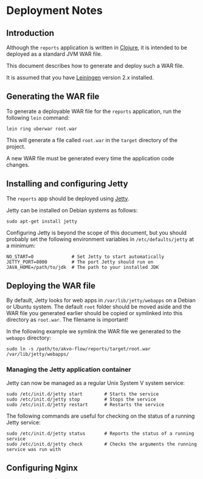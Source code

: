 # Deployment Notes

## Introduction

Although the `reports` application is written in [Clojure](http://clojure.org/), it is intended to be deployed as a standard JVM WAR file.

This document describes how to generate and deploy such a WAR file.

It is assumed that you have [Leiningen](http://leiningen.org/) version 2.x installed.

## Generating the WAR file

To generate a deployable WAR file for the `reports` application, run the following `lein` command:

    lein ring uberwar root.war

This will generate a file called `root.war` in the `target` directory of the project.

A new WAR file must be generated every time the application code changes.

## Installing and configuring Jetty

The `reports` app should be deployed using [Jetty](http://jetty.codehaus.org/jetty/).

Jetty can be installed on Debian systems as follows:

    sudo apt-get install jetty

Configuring Jetty is beyond the scope of this document, but you should probably set the following environment variables in `/etc/defaults/jetty` at a minimum:

    NO_START=0              # Set Jetty to start automatically
    JETTY_PORT=8000         # The port Jetty should run on
    JAVA_HOME=/path/to/jdk  # The path to your installed JDK

## Deploying the WAR file

By default, Jetty looks for web apps in `/var/lib/jetty/webapps` on a Debian or Ubuntu system. The default `root` folder should be moved aside and the WAR file you generated earlier should be copied or symlinked into this directory as `root.war`. The filename is important!

In the following example we symlink the WAR file we generated to the `webapps` directory:

    sudo ln -s /path/to/akvo-flow/reports/target/root.war /var/lib/jetty/webapps/

### Managing the Jetty application container

Jetty can now be managed as a regular Unix System V system service:

    sudo /etc/init.d/jetty start        # Starts the service
    sudo /etc/init.d/jetty stop         # Stops the service
    sudo /etc/init.d/jetty restart      # Restarts the service

The following commands are useful for checking on the status of a running Jetty service:

    sudo /etc/init.d/jetty status       # Reports the status of a running service
    sudo /etc/init.d/jetty check        # Checks the arguments the running service was run with

## Configuring Nginx


